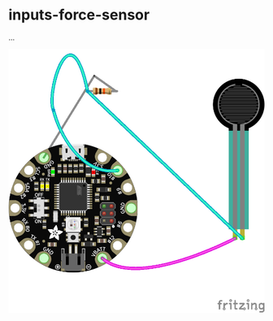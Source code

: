 # inputs-force-sensor

...

<img src="https://github.com/eaziware/wear-me/blob/master/inputs-force-sensor/inputs-force-sensor.png" width="800px"/>
